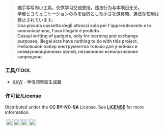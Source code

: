 > **随手写写的小工具，仅供学习交流使用，违法行为与本项目无关。**  
> **学習とコミュニケーションのみを目的とした小さな道具箱、違法な使用は禁止されています。**  
> **Una piccola cassetta degli attrezzi solo per l'apprendimento e la comunicazione, l'uso illegale è proibito.**  
> **Casual writing of gadgets, only for learning and exchange purposes, illegal acts have nothing to do with this project.**  
> **Небольшой набор инструментов только для учебных и коммуникационных целей, незаконное использование запрещено.**  

### 工具/TOOL

- [XXW](/xxw) - 学信网界面生成器


### 许可证/License

Distributed under the **CC BY-NC-SA** License. See [**LICENSE**](http://creativecommons.org/licenses/by-nc-sa/4.0/) for more information.
<p xmlns:cc="http://creativecommons.org/ns#" ><a href="http://creativecommons.org/licenses/by-nc-sa/4.0/?ref=chooser-v1" target="_blank" rel="license noopener noreferrer" style="display:inline-block;"><img style="height:22px!important;margin-left:3px;vertical-align:text-bottom;" src="https://mirrors.creativecommons.org/presskit/icons/cc.svg?ref=chooser-v1"><img style="height:22px!important;margin-left:3px;vertical-align:text-bottom;" src="https://mirrors.creativecommons.org/presskit/icons/by.svg?ref=chooser-v1"><img style="height:22px!important;margin-left:3px;vertical-align:text-bottom;" src="https://mirrors.creativecommons.org/presskit/icons/nc.svg?ref=chooser-v1"><img style="height:22px!important;margin-left:3px;vertical-align:text-bottom;" src="https://mirrors.creativecommons.org/presskit/icons/sa.svg?ref=chooser-v1"></a></p> 

